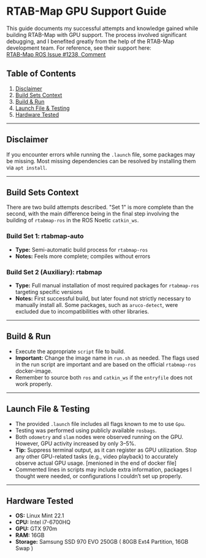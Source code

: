 # RTAB-Map GPU Support Guide

This guide documents my successful attempts and knowledge gained while building RTAB-Map with GPU support. The process involved significant debugging, and I benefited greatly from the help of the RTAB-Map development team. For reference, see their support here:  
[RTAB-Map ROS Issue #1238, Comment](https://github.com/introlab/rtabmap_ros/issues/1238#issuecomment-2851189592)

## Table of Contents
1. [Disclaimer](#disclaimer)
2. [Build Sets Context](#build-sets-context)
3. [Build & Run](#build--run)
4. [Launch File & Testing](#launch-file--testing)
5. [Hardware Tested](#hardware-tested)

---

## Disclaimer

If you encounter errors while running the `.launch` file, some packages may be missing. Most missing dependencies can be resolved by installing them via `apt install`.

---

## Build Sets Context

There are two build attempts described. "Set 1" is more complete than the second, with the main difference being in the final step involving the building of `rtabmap-ros` in the ROS Noetic `catkin_ws`.

### **Build Set 1: rtabmap-auto**
- **Type:** Semi-automatic build process for `rtabmap-ros`
- **Notes:** Feels more complete; compiles without errors

### **Build Set 2 (Auxiliary): rtabmap**
- **Type:** Full manual installation of most required packages for `rtabmap-ros` targeting specific versions
- **Notes:** First successful build, but later found not strictly necessary to manually install all. Some packages, such as `aruco-detect`, were excluded due to incompatibilities with other libraries.

---

## Build & Run

- Execute the appropriate `script` file to build.
- **Important:** Change the image name in `run.sh` as needed. The flags used in the run script are important and are based on the official `rtabmap-ros` docker-image.
- Remember to source both `ros` and `catkin_ws` if the `entryfile` does not work properly.

---

## Launch File & Testing

- The provided `.launch` file includes all flags known to me to use `Gpu`.
- Testing was performed using publicly available `rosbags`.
- Both `odometry` and `slam` nodes were observed running on the GPU. However, GPU activity increased by only 3–5%.
- **Tip:** Suppress terminal output, as it can register as GPU utilization. Stop any other GPU-related tasks (e.g., video playback) to accurately observe actual GPU usage. [menioned in the end of docker file]
- Commented lines in scripts may include extra information, packages I thought were needed, or configurations I couldn’t set up properly.

---

## Hardware Tested

- **OS:** Linux Mint 22.1
- **CPU:** Intel i7-6700HQ
- **GPU:** GTX 970m
- **RAM:** 16GB 
- **Storage:** Samsung SSD 970 EVO 250GB ( 80GB Ext4 Partition, 16GB Swap ) 

